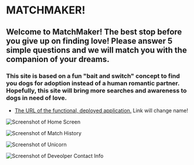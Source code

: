 # MATCHMAKER!

## Welcome to MatchMaker! The best stop before you give up on finding love! Please answer 5 simple questions and we will match you with the companion of your dreams.

### This site is based on a fun "bait and switch" concept to find you dogs for adoption instead of a human romantic partner. Hopefully, this site will bring more searches and awareness to dogs in need of love.


* [The URL of the functional, deployed application.](https://adriana-didden.github.io/MATCHMAKER/) Link will change name!

![Screenshot of Home Screen](./assets/img/matchMaker.png)

![Screenshot of Match History](./assets/img/matchHistory.png)

![Screenshot of Unicorn](./assets/img/unicorn.png)

![Screenshot of Deveolper Contact Info](./assets/img/developerContactInfo.png)